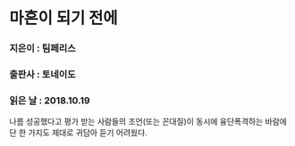 # 마흔이 되기 전에
### 지은이 : 팀페리스
### 출판사 : 토네이도
### 읽은 날 : 2018.10.19

나름 성공했다고 평가 받는 사람들의 조언(또는 꼰대질)이 동시에 융단폭격하는 바람에 단 한 가지도 제대로 귀담아 듣기 어려웠다.